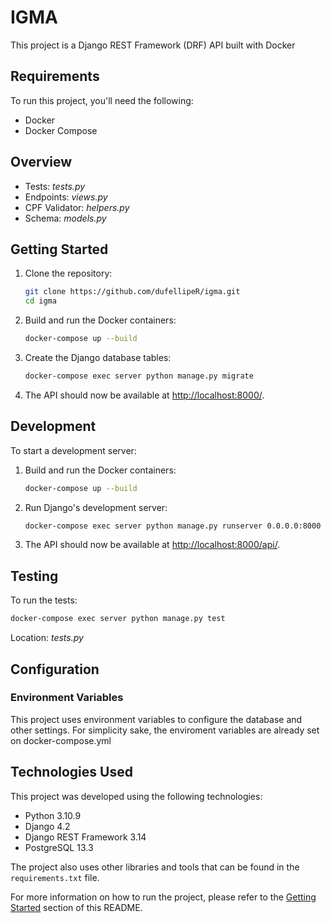 # IGMA

This project is a Django REST Framework (DRF) API built with Docker

## Requirements

To run this project, you'll need the following:

- Docker
- Docker Compose

## Overview

- Tests: *tests.py*
- Endpoints: *views.py*
- CPF Validator: *helpers.py*
- Schema: *models.py*

## Getting Started

1. Clone the repository:

    ```sh
    git clone https://github.com/dufellipeR/igma.git
    cd igma
    ```

2. Build and run the Docker containers:

    ```sh
    docker-compose up --build
    ```

3. Create the Django database tables:

    ```sh
    docker-compose exec server python manage.py migrate
    ```


5. The API should now be available at [http://localhost:8000/](http://localhost:8000/).

## Development

To start a development server:

1. Build and run the Docker containers:

    ```sh
    docker-compose up --build
    ```

2. Run Django's development server:

    ```sh
    docker-compose exec server python manage.py runserver 0.0.0.0:8000
    ```

3. The API should now be available at [http://localhost:8000/api/](http://localhost:8000/api/).

## Testing

To run the tests:

```sh
docker-compose exec server python manage.py test
```

Location: *tests.py*

## Configuration

### Environment Variables

This project uses environment variables to configure the database and other settings. For simplicity sake, the enviroment variables are already set on docker-compose.yml

## Technologies Used

This project was developed using the following technologies:

- Python 3.10.9
- Django 4.2
- Django REST Framework 3.14
- PostgreSQL 13.3

The project also uses other libraries and tools that can be found in the `requirements.txt` file. 

For more information on how to run the project, please refer to the [Getting Started](#getting-started) section of this README.